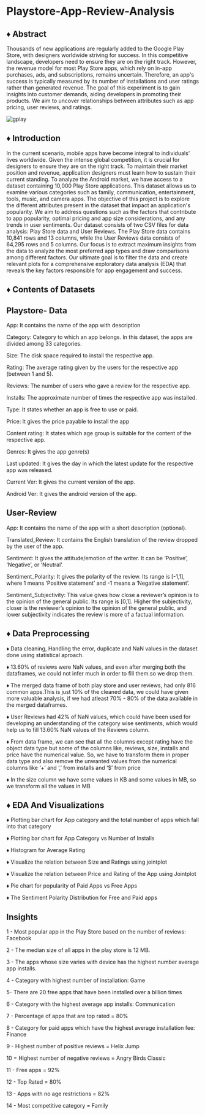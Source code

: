 # Playstore-App-Review-Analysis

## ♦ Abstract

Thousands of new applications are regularly added to the Google Play Store, with designers worldwide striving for success. In this competitive landscape, developers need to ensure they are on the right track. However, the revenue model for most Play Store apps, which rely on in-app purchases, ads, and subscriptions, remains uncertain. Therefore, an app's success is typically measured by its number of installations and user ratings rather than generated revenue. The goal of this experiment is to gain insights into customer demands, aiding developers in promoting their products. We aim to uncover relationships between attributes such as app pricing, user reviews, and ratings.


![gplay](https://cdn.dribbble.com/users/1726289/screenshots/3602725/google-play-animated-game-icon.gif)

## ♦ Introduction

In the current scenario, mobile apps have become integral to individuals' lives worldwide. Given the intense global competition, it is crucial for designers to ensure they are on the right track. To maintain their market position and revenue, application designers must learn how to sustain their current standing. To analyze the Android market, we have access to a dataset containing 10,000 Play Store applications. This dataset allows us to examine various categories such as family, communication, entertainment, tools, music, and camera apps. The objective of this project is to explore the different attributes present in the dataset that impact an application's popularity. We aim to address questions such as the factors that contribute to app popularity, optimal pricing and app size considerations, and any trends in user sentiments. Our dataset consists of two CSV files for data analysis: Play Store data and User Reviews. The Play Store data contains 10,841 rows and 13 columns, while the User Reviews data consists of 64,295 rows and 5 columns. Our focus is to extract maximum insights from the data to analyze the most preferred app types and draw comparisons among different factors. Our ultimate goal is to filter the data and create relevant plots for a comprehensive exploratory data analysis (EDA) that reveals the key factors responsible for app engagement and success.

## ♦  Contents of Datasets 

## Playstore- Data 

App: It contains the name of the app with  description

Category: Category to which an app belongs. In this dataset, the apps are divided among 33 categories.

Size: The disk space required to install the respective app.

Rating: The average rating given by the users for the respective app (between 1 and 5).

Reviews: The number of users who gave a review for the respective app.

Installs: The approximate number of times the respective app was installed.

Type: It states whether an app is free to use or paid.

Price: It gives the price payable to install the app

Content rating: It states which age group is suitable for the content of the respective app.

Genres: It gives the app genre(s)

Last updated: It gives the day in which the latest update for the respective app was released.

Current Ver: It gives the current version of the app.

Android Ver: It gives the android version of the app.

## User-Review 

App: It contains the name of the app with a short description (optional).

Translated_Review: It contains the English translation of the review dropped by the user of the app.

Sentiment: It gives the attitude/emotion of the writer. It can be ‘Positive’, ‘Negative’, or ‘Neutral’.

Sentiment_Polarity: It gives the polarity of the review. Its range is [-1,1], where 1 means ‘Positive statement’ and -1 means a ‘Negative statement’.

Sentiment_Subjectivity: This value gives how close a reviewer’s opinion is to the opinion of the general public. Its range is [0,1]. Higher the subjectivity, 
closer is the reviewer’s opinion to the opinion of the general public, and lower subjectivity indicates the review is more of a factual information.


## ♦ Data Preprocessing 

♦ Data cleaning, Handling the error, duplicate and NaN values in the dataset done using statistical aproach.

♦ 13.60% of reviews were NaN values, and even after merging both the dataframes, we could not infer much in order to fill them.so we drop them.

♦ The merged data frame of both play store and user reviews, had only 816 common apps.This is just 10% of the cleaned data, we could have given more valuable analysis, if we had atleast 70% - 80% of the data available in the merged dataframes.

♦ User Reviews had 42% of NaN values, which could have been used for developing an understanding of the category wise sentiments, which would help us to fill 13.60% NaN values of the Reviews column.

♦ From data frame, we can see that all the columns except rating have the object data type but some of the columns like, reviews, size, installs and price have the numerical value. So, we have to transform them in proper data type and also remove the unwanted values from the numerical columns like ‘+’ and ‘,’ from installs and ‘$’ from price

♦ In the size column we have some values in KB and some values in MB, so we transform all the values in MB



## ♦ EDA And Visualizations

♦ Plotting bar chart for  App category and the total number of apps which fall into that category

♦ Plotting bar chart for App Category vs Number of Installs

♦ Histogram for Average Rating

♦ Visualize the relation between Size and Ratings using jointplot

♦ Visualize the relation between Price and Rating of the App using Jointplot

♦ Pie chart for popularity of Paid Apps vs Free Apps

♦ The Sentiment Polarity Distribution for Free and Paid apps



## Insights 

1 - Most popular app in the Play Store based on the number of reviews: Facebook 

2 - The median size of all apps in the play store is 12 MB.

3 - The apps whose size varies with device has the highest number average app installs.

4 - Category with  highest number of installation: Game

5- There are 20 free apps that have been installed over a billion times

6 - Category with the highest average app installs: Communication

7 - Percentage of apps that are top rated = 80%

8 - Category for paid apps which have the highest average installation fee: Finance

9 - Highest number of positive reviews =  Helix Jump

10 = Highest number of negative reviews = Angry Birds Classic

11 - Free apps = 92%

12 - Top Rated = 80%

13 - Apps with no age restrictions = 82%

14 - Most competitive category  = Family



